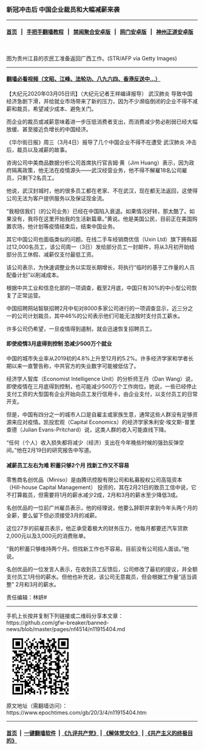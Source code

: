 ### 新冠冲击后 中国企业裁员和大幅减薪来袭
------------------------

#### [首页](https://github.com/gfw-breaker/banned-news/blob/master/README.md) &nbsp;&nbsp;|&nbsp;&nbsp; [手把手翻墙教程](https://github.com/gfw-breaker/guides/wiki) &nbsp;&nbsp;|&nbsp;&nbsp; [禁闻聚合安卓版](https://github.com/gfw-breaker/bn-android) &nbsp;&nbsp;|&nbsp;&nbsp; [网门安卓版](https://github.com/oGate2/oGate) &nbsp;&nbsp;|&nbsp;&nbsp; [神州正道安卓版](https://github.com/SzzdOgate/update) 



<div><img alt="" class="aligncenter wp-post-image" src="https://i.epochtimes.com/assets/uploads/2020/03/GettyImages-1201765084-600x400.jpg"/>
<div class="red16 caption">
 <p>
  图为贵州江县的农民工准备返回广西工作。(STR/AFP via Getty Images)
 </p>
</div>
</div><hr/>

#### [翻墙必看视频（文昭、江峰、法轮功、八九六四、香港反送中...）](https://github.com/gfw-breaker/banned-news/blob/master/pages/link3.md)

<div><p>
 【大纪元2020年03月05日讯】（大纪元记者王祥编译报导）
 <ok href="https://www.epochtimes.com/gb/tag/%E6%AD%A6%E6%B1%89%E8%82%BA%E7%82%8E.html">
  武汉肺炎
 </ok>
 导致中国经济急剧下滑，并给就业市场带来了新的压力，因为不少濒临倒闭的企业不得不减薪和裁员，希望减少成本、避免关门。
</p>
<p>
 而企业的裁员或减薪意味着进一步压低消费者支出，而消费减少势必削弱已经大幅放缓、甚至接近负增长的中国经济。
</p>
<p>
 《华尔街日报》周三（3月4日）报导了几个中国企业不得不在遭受
 <ok href="https://www.epochtimes.com/gb/tag/%E6%AD%A6%E6%B1%89%E8%82%BA%E7%82%8E.html">
  武汉肺炎
 </ok>
 冲击后，裁员以及减薪的故事。
</p>
<p>
 咨询公司中美商品数据分析公司首席执行官吉姆·黄（Jim Huang）表示，因为政府隔离政策，他无法在疫情源头——武汉经营业务，他不得不解雇18名公司雇员，只剩下2名员工。
</p>
<p>
 他说，武汉封城时，他的很多员工都在老家、不在武汉，现在都无法返回，这使得公司无法为客户提供服务以及保证现金流。
</p>
<p>
 “我相信我们（的公司业务）已经在中国陷入衰退。如果情况好转，那太酷了。如果没有，我将在这里开始我的生活新篇章。”黄说。他是美国公民，目前正在美国购置农场，他计划等疫情结束后，结束中国业务。
</p>
<p>
 其它中国公司也面临类似的问题。在线二手车经销商优信（Uxin Ltd）旗下拥有超过12,000名员工，该公司周一（3日）发给部分员工一封邮件，将从3月初开始给部分员工休假、减薪仅支付最低工资。
</p>
<p>
 该公司表示，为快速调整业务以实现长期增长，将执行“临时的基于工作量的人员配备计划”以削减成本。
</p>
<p>
 根据中共工业和信息化部的一项调查，截至2月底，中国只有30%的中小型公司恢复了正常运营。
</p>
<p>
 中国招聘网站智联招聘2月中旬对8000多家公司进行的一项调查显示，近三分之一的公司计划裁员，其中46%的公司表示他们可能无法按时支付员工薪水。
</p>
<p>
 许多公司仍希望，一旦疫情得到遏制，就会迅速恢复招聘员工。
</p>
<h4>
 即使疫情3月底得到控制 恐减少500万个就业
</h4>
<p>
 中国的城市失业率从2019初的4.8%上升至12月的5.2%。许多经济学家和学者长期以来一直警告称，中共官方的失业数字可能被低估了。
</p>
<p>
 经济学人智库（Economist Intelligence Unit）的分析师王丹（Dan Wang）说，即使疫情在三月底得到控制，也可能减少500万个工作岗位。她说，一些已经停止支付工资的大型国有企业开始向员工发行信用卡，由企业支付，以支付员工的日常开支。
</p>
<p>
 但是，中国有四分之一的城市人口是自雇主或家族生意，通常这些人群没有足够资源来应对疫情。凯投宏观（Capital Economics）的经济学家朱利安·埃文斯-普里查德（Julian Evans-Pritchard）说，这类人群的收入可能直线下降。
</p>
<p>
 “任何（个人）收入损失都将减少（经济）支出在今年晚些时候的强劲反弹空间。”他在2月19日的研究报告中写道。
</p>
<h4>
 减薪员工左右为难 积蓄只够2个月 找新工作又不容易
</h4>
<p>
 零售商名创优品（Miniso）是由腾讯控股有限公司和私募股权公司高瓴资本（Hill-house Capital Management） 投资的，其在2月21日的致员工信中说，它不打算裁员，但需要将1月的薪水减少2成，2月和3月的薪水至少降低3成。
</p>
<p>
 名创优品的一位前广州雇员表示，他的经理说，他要么辞职并拿到今年头两个月的全薪，要么留下但必须接受3月的减薪。
</p>
<p>
 这位27岁的前雇员表示，他正承受着极大的财务压力，他每月都要还汽车贷款2,000元以及3,000元的消费账单。
</p>
<p>
 “我的积蓄只够维持两个月。但找新工作也不容易。目前没有公司招人面谈。”他说。
</p>
<p>
 名创优品的一位发言人表示，在收到员工反馈后，公司修改了最初的提议，并全额支付员工1月份的薪水。但他也补充说，该公司无意裁员，但会根据工作量“适当调整” 2月和3月的薪水。
</p>
<p>
 责任编辑：林妍#
</p>
</div>
<hr/>
手机上长按并复制下列链接或二维码分享本文章：<br/>
https://github.com/gfw-breaker/banned-news/blob/master/pages/nf4514/n11915404.md <br/>
<a href='https://github.com/gfw-breaker/banned-news/blob/master/pages/nf4514/n11915404.md'><img src='https://github.com/gfw-breaker/banned-news/blob/master/pages/nf4514/n11915404.md.png'/></a> <br/>
原文地址（需翻墙访问）：https://www.epochtimes.com/gb/20/3/4/n11915404.htm


------------------------
#### [首页](https://github.com/gfw-breaker/banned-news/blob/master/README.md) &nbsp;|&nbsp; [一键翻墙软件](https://github.com/gfw-breaker/nogfw/blob/master/README.md) &nbsp;| [《九评共产党》](https://github.com/gfw-breaker/9ping.md/blob/master/README.md#九评之一评共产党是什么) | [《解体党文化》](https://github.com/gfw-breaker/jtdwh.md/blob/master/README.md) | [《共产主义的终极目的》](https://github.com/gfw-breaker/gczydzjmd.md/blob/master/README.md)


<img src='http://gfw-breaker.win/banned-news/pages/nf4514/n11915404.md' width='0px' height='0px'/>